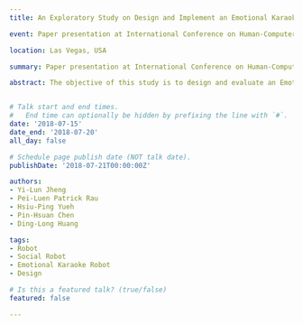 ```yaml
---
title: An Exploratory Study on Design and Implement an Emotional Karaoke Robot (EKR).

event: Paper presentation at International Conference on Human-Computer Interaction (HCII) 2018

location: Las Vegas, USA

summary: Paper presentation at International Conference on Human-Computer Interaction (HCII) 2018

abstract: The objective of this study is to design and evaluate an Emotional Karaoke Robot system (EKR) which improves user experience. An exploratory study was conducted to discover the changes of participants’ emotion toward the EKR system during the experiment. 16 Chinese participants who had been to karaoke TV in the past 6 months were invited to use the EKR system. Four interactive conditions (simple interaction task, diverse neutral emotional interaction task, diverse positive emotional interaction task, diverse negative emotional interaction task) with a within-subject design were conducted. The results indicated that participants’ emotional reaction were enhanced a lot during the study. The average level of arousal, hedonic value, and user satisfaction under diverse positive/negative emotional interaction condition is greater than under the neutral one. Participants in diverse positive/negative emotional interaction task felt more positive than in diverse neutral emotional interaction task. Emotional Karaoke Robot system successfully elicited participants’ emotion and improved users’ experience.


# Talk start and end times.
#   End time can optionally be hidden by prefixing the line with `#`.
date: '2018-07-15'
date_end: '2018-07-20'
all_day: false

# Schedule page publish date (NOT talk date).
publishDate: '2018-07-21T00:00:00Z'

authors: 
- Yi-Lun Jheng
- Pei-Luen Patrick Rau
- Hsiu-Ping Yueh
- Pin-Hsuan Chen
- Ding-Long Huang

tags:
- Robot
- Social Robot
- Emotional Karaoke Robot
- Design

# Is this a featured talk? (true/false)
featured: false

---
```



